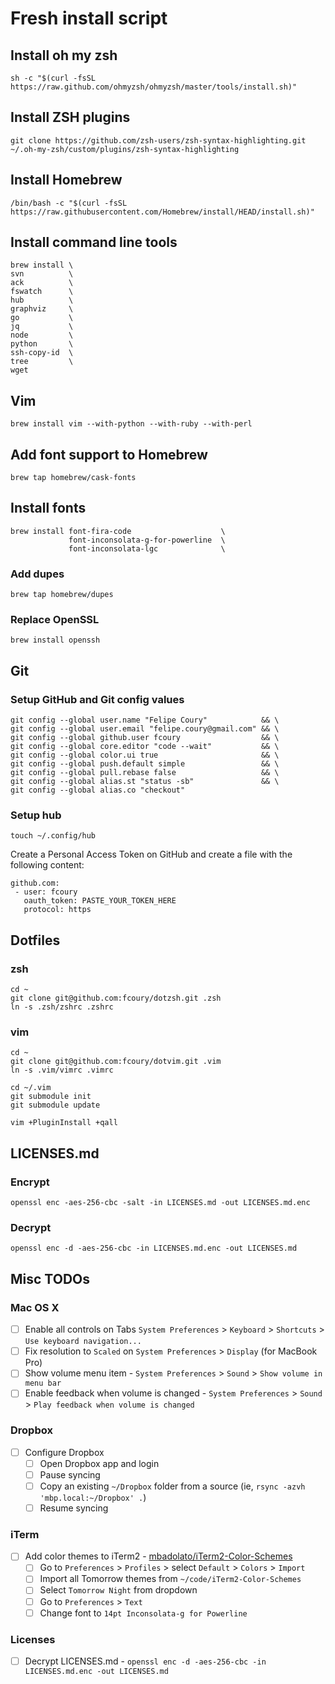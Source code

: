 # Fresh install script

## Install oh my zsh

```
sh -c "$(curl -fsSL https://raw.github.com/ohmyzsh/ohmyzsh/master/tools/install.sh)"
```

## Install ZSH plugins

```
git clone https://github.com/zsh-users/zsh-syntax-highlighting.git ~/.oh-my-zsh/custom/plugins/zsh-syntax-highlighting
```

## Install Homebrew

```
/bin/bash -c "$(curl -fsSL https://raw.githubusercontent.com/Homebrew/install/HEAD/install.sh)"
```

## Install command line tools

```
brew install \
svn          \
ack          \
fswatch      \
hub          \
graphviz     \
go           \
jq           \
node         \
python       \
ssh-copy-id  \
tree         \
wget
```

## Vim

```
brew install vim --with-python --with-ruby --with-perl
```

## Add font support to Homebrew
```
brew tap homebrew/cask-fonts
```

## Install fonts

```
brew install font-fira-code                    \
             font-inconsolata-g-for-powerline  \
             font-inconsolata-lgc              \
```

### Add dupes
```
brew tap homebrew/dupes
```

### Replace OpenSSL
```
brew install openssh
```

## Git

### Setup GitHub and Git config values

```
git config --global user.name "Felipe Coury"            && \
git config --global user.email "felipe.coury@gmail.com" && \
git config --global github.user fcoury                  && \
git config --global core.editor "code --wait"           && \
git config --global color.ui true                       && \
git config --global push.default simple                 && \
git config --global pull.rebase false                   && \
git config --global alias.st "status -sb"               && \
git config --global alias.co "checkout"
```

### Setup hub

```
touch ~/.config/hub
```

Create a Personal Access Token on GitHub and create a file with the following content:

```
github.com:
 - user: fcoury
   oauth_token: PASTE_YOUR_TOKEN_HERE
   protocol: https
```

## Dotfiles

### zsh

```
cd ~
git clone git@github.com:fcoury/dotzsh.git .zsh
ln -s .zsh/zshrc .zshrc
```

### vim

```
cd ~
git clone git@github.com:fcoury/dotvim.git .vim
ln -s .vim/vimrc .vimrc

cd ~/.vim
git submodule init
git submodule update

vim +PluginInstall +qall
```

## LICENSES.md

### Encrypt

```
openssl enc -aes-256-cbc -salt -in LICENSES.md -out LICENSES.md.enc
```

### Decrypt

```
openssl enc -d -aes-256-cbc -in LICENSES.md.enc -out LICENSES.md
```

## Misc TODOs

### Mac OS X

- [ ] Enable all controls on Tabs `System Preferences` > `Keyboard` > `Shortcuts` > `Use keyboard navigation...`
- [ ] Fix resolution to `Scaled` on `System Preferences` > `Display` (for MacBook Pro)
- [ ] Show volume menu item - `System Preferences` > `Sound` > `Show volume in menu bar`
- [ ] Enable feedback when volume is changed - `System Preferences` > `Sound` > `Play feedback when volume is changed`

### Dropbox

- [ ] Configure Dropbox
  - [ ] Open Dropbox app and login
  - [ ] Pause syncing
  - [ ] Copy an existing `~/Dropbox` folder from a source (ie, `rsync -azvh 'mbp.local:~/Dropbox' .`)
  - [ ] Resume syncing

### iTerm

- [ ] Add color themes to iTerm2 - [mbadolato/iTerm2-Color-Schemes](https://github.com/mbadolato/iTerm2-Color-Schemes)
  - [ ] Go to `Preferences` > `Profiles` > select `Default` > `Colors` > `Import`
  - [ ] Import all Tomorrow themes from `~/code/iTerm2-Color-Schemes`
  - [ ] Select `Tomorrow Night` from dropdown
  - [ ] Go to `Preferences` > `Text`
  - [ ] Change font to `14pt Inconsolata-g for Powerline`

### Licenses

- [ ] Decrypt LICENSES.md - `openssl enc -d -aes-256-cbc -in LICENSES.md.enc -out LICENSES.md`
